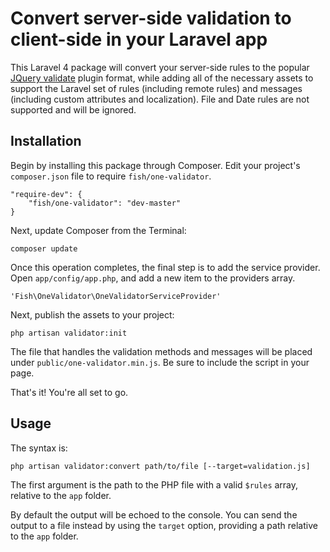 # Convert server-side validation to client-side in your Laravel app

This Laravel 4 package will convert your server-side rules to the popular [JQuery validate](http://jqueryvalidation.org/) plugin format, while adding all of the necessary assets to support the Laravel set of rules (including remote rules) and messages (including custom attributes and localization).
File and Date rules are not supported and will be ignored.

## Installation

Begin by installing this package through Composer. Edit your project's `composer.json` file to require `fish/one-validator`.

	"require-dev": {
		"fish/one-validator": "dev-master"
	}

Next, update Composer from the Terminal:

    composer update

Once this operation completes, the final step is to add the service provider. Open `app/config/app.php`, and add a new item to the providers array.

    'Fish\OneValidator\OneValidatorServiceProvider'

Next, publish the assets to your project:

    php artisan validator:init

The file that handles the validation methods and messages will be placed under `public/one-validator.min.js`.
Be sure to include the script in your page.

That's it! You're all set to go.

## Usage

The syntax is:

    php artisan validator:convert path/to/file [--target=validation.js]

The first argument is the path to the PHP file with a valid `$rules` array, relative to the `app` folder.

By default the output will be echoed to the console.
You can send the output to a file instead by using the `target` option, providing a path relative to the `app` folder.